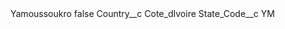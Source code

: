 <?xml version="1.0" encoding="UTF-8"?>
<CustomMetadata xmlns="http://soap.sforce.com/2006/04/metadata" xmlns:xsi="http://www.w3.org/2001/XMLSchema-instance" xmlns:xsd="http://www.w3.org/2001/XMLSchema">
    <label>Yamoussoukro</label>
    <protected>false</protected>
    <values>
        <field>Country__c</field>
        <value xsi:type="xsd:string">Cote_dIvoire</value>
    </values>
    <values>
        <field>State_Code__c</field>
        <value xsi:type="xsd:string">YM</value>
    </values>
</CustomMetadata>
